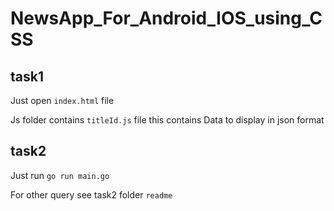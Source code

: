 # NewsApp_For_Android_IOS_using_CSS
## task1
 Just open ````index.html```` file

 Js folder contains ````titleId.js```` file this contains 
 Data to display in json format
 
## task2
 Just run ````go run main.go````

 For other query see task2 folder ````readme````
